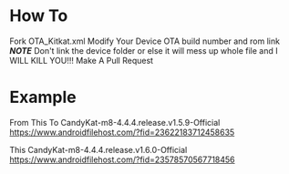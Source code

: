 How To
============
Fork OTA_Kitkat.xml
Modify Your Device OTA build number and rom link 
***NOTE*** Don't link the device folder or else it will mess up whole file and I WILL KILL YOU!!!
Make A Pull Request
$$$$

Example 
============
From This To 
<m8>
<Filename>CandyKat-m8-4.4.4.release.v1.5.9-Official</Filename>
<DownloadUrl>
https://www.androidfilehost.com/?fid=23622183712458635
</DownloadUrl>
</m8>

This
<m8>
<Filename>CandyKat-m8-4.4.4.release.v1.6.0-Official</Filename>
<DownloadUrl>
https://www.androidfilehost.com/?fid=23578570567718456
</DownloadUrl>
</m8>